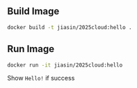 ## Build Image

```bash
docker build -t jiasin/2025cloud:hello .

```
## Run Image
```bash
docker run -it jiasin/2025cloud:hello
```
Show `Hello!` if success



